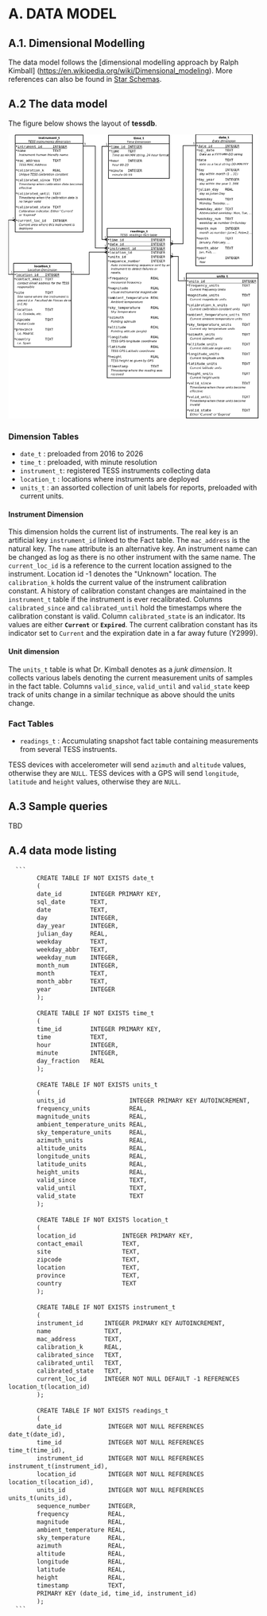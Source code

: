 # A. DATA MODEL

## A.1. Dimensional Modelling

The data model follows the [dimensional modelling approach by Ralph Kimball]
(https://en.wikipedia.org/wiki/Dimensional_modeling). More references can also be found in
[Star Schemas](https://en.wikipedia.org/wiki/Star_schema).

## A.2 The data model

The figure below shows the layout of **tessdb**.

![TESS Database Model](doc/tessdb-full.png)

### Dimension Tables

* `date_t`      : preloaded from 2016 to 2026
* `time_t`      : preloaded, with minute resolution
* `instrument_t`: registered TESS instruments collecting data
* `location_t`  : locations where instruments are deployed
* `units_t`     : an assorted collection of unit labels for reports, preloaded with current units.

#### Instrument Dimension

This dimension holds the current list of instruments. 
The real key is an artificial key `instrument_id` linked to the Fact table.
The `mac_address` is the natural key.
The `name` attribute is an alternative key. An instrument name can be changed
as log as there is no other instrument with the same name.
The `current_loc_id` is a reference to the current location assigned to the instrument.
Location id -1 denotes the "Unknown" location.
The `calibration_k` holds the current value of the instrument calibration constant.
A history of calibration constant changes are maintained in the `instrument_t` table
if the instrument is ever recalibrated. Columns `calibrated_since` and `calibrated_until`
hold the timestamps where the calibration constant is valid. Column `calibrated_state`
is an indicator. Its values are either **`Current`** or **`Expired`**. The current calibration
constant has its indicator set to `Current` and the expiration date in a far away future (Y2999).

#### Unit dimension

The `units_t` table is what Dr. Kimball denotes as a *junk dimension*. It collects various labels denoting
the current measurement units of samples in the fact table. Columns `valid_since`, `valid_until` and
`valid_state` keep track of units change in a similar technique as above should the units change.

### Fact Tables

* `readings_t` : Accumulating snapshot fact table containing measurements from several TESS instruents.

TESS devices with accelerometer will send `azimuth` and `altitude` values, otherwise they are `NULL`.
TESS devices with a GPS will send `longitude`, `latitude` and `height` values, otherwise they are `NULL`.

## A.3 Sample queries

TBD

## A.4 data mode listing

      ```
            CREATE TABLE IF NOT EXISTS date_t
            (
            date_id        INTEGER PRIMARY KEY, 
            sql_date       TEXT, 
            date           TEXT,
            day            INTEGER,
            day_year       INTEGER,
            julian_day     REAL,
            weekday        TEXT,
            weekday_abbr   TEXT,
            weekday_num    INTEGER,
            month_num      INTEGER,
            month          TEXT,
            month_abbr     TEXT,
            year           INTEGER
            );

            CREATE TABLE IF NOT EXISTS time_t
            (
            time_id        INTEGER PRIMARY KEY, 
            time           TEXT,
            hour           INTEGER,
            minute         INTEGER,
            day_fraction   REAL
            );

            CREATE TABLE IF NOT EXISTS units_t
            (
            units_id                  INTEGER PRIMARY KEY AUTOINCREMENT, 
            frequency_units           REAL,
            magnitude_units           REAL,
            ambient_temperature_units REAL,
            sky_temperature_units     REAL,
            azimuth_units             REAL,
            altitude_units            REAL,
            longitude_units           REAL,
            latitude_units            REAL,
            height_units              REAL,
            valid_since               TEXT,
            valid_until               TEXT,
            valid_state               TEXT
            );

            CREATE TABLE IF NOT EXISTS location_t
            (
            location_id             INTEGER PRIMARY KEY,
            contact_email           TEXT,
            site                    TEXT,
            zipcode                 TEXT,
            location                TEXT,
            province                TEXT,
            country                 TEXT
            );

            CREATE TABLE IF NOT EXISTS instrument_t
            (
            instrument_id      INTEGER PRIMARY KEY AUTOINCREMENT,
            name               TEXT,
            mac_address        TEXT, 
            calibration_k      REAL,
            calibrated_since   TEXT,
            calibrated_until   TEXT,
            calibrated_state   TEXT,
            current_loc_id     INTEGER NOT NULL DEFAULT -1 REFERENCES location_t(location_id)
            );

            CREATE TABLE IF NOT EXISTS readings_t
            (
            date_id             INTEGER NOT NULL REFERENCES date_t(date_id), 
            time_id             INTEGER NOT NULL REFERENCES time_t(time_id), 
            instrument_id       INTEGER NOT NULL REFERENCES instrument_t(instrument_id),
            location_id         INTEGER NOT NULL REFERENCES location_t(location_id),
            units_id            INTEGER NOT NULL REFERENCES units_t(units_id),
            sequence_number     INTEGER,
            frequency           REAL,
            magnitude           REAL,
            ambient_temperature REAL,
            sky_temperature     REAL,
            azimuth             REAL,
            altitude            REAL,
            longitude           REAL,
            latitude            REAL,
            height              REAL,
            timestamp           TEXT,
            PRIMARY KEY (date_id, time_id, instrument_id)
            );
      ```